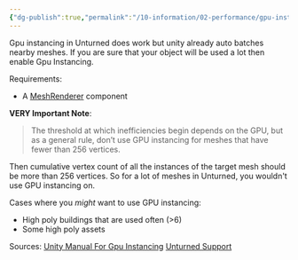 ```yaml
---
{"dg-publish":true,"permalink":"/10-information/02-performance/gpu-instancing/","created":"2024-06-02T13:01:16.608+07:00","updated":"2024-08-25T15:58:43.370+07:00"}
---
```


Gpu instancing in Unturned does work but unity already auto batches nearby meshes. If you are sure that your object will be used a lot then enable Gpu Instancing.

Requirements:
- A [MeshRenderer](https://docs.unity3d.com/Manual/class-MeshRenderer.html) component

**VERY Important Note**:
> The threshold at which inefficiencies begin depends on the GPU, but as a general rule, don’t use GPU instancing for meshes that have fewer than 256 vertices.

Then cumulative vertex count of all the instances of the target mesh should be more than 256 vertices. So for a lot of meshes in Unturned, you wouldn't use GPU instancing on.

Cases where you *might* want to use GPU instancing:
- High poly buildings that are used often (>6)
- Some high poly assets

Sources: 
[Unity Manual For Gpu Instancing](https://docs.unity3d.com/Manual/GPUInstancing.html) 
[Unturned Support](https://support.smartlydressedgames.com/hc/en-us/articles/13182728322452-Should-material-GPU-instancing-be-enabled-in-Unity) 
